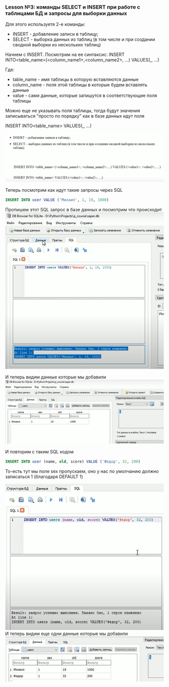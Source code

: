 ### Lesson №3: команды SELECT и INSERT при работе с таблицами БД и запросы для выборки данных

Для этого используетя 2-е команды:
 - INSERT - добавление записи в таблицу;
 - SELECT - выборка данных из таблиц (в том числе и при создании сводной выборки из нескольких таблиц)

Начнем с INSERT. Посмотрим на ее синтаксис:
INSERT INTO<table_name>(<column_name1>,<column_name2>, ...) VALUES(<value1>,<value2>, ...)

Где:
 - table_name - имя таблицы в которую вставляются данные
 - column_name - поля этой таблицы в которые будем вставлять данные
 - value - сами данные, которые запишутся в соответствующие поля таблицы
 
Можно еще не указывать поля таблицы, тогда будут значения записываться "просто по порядку" как в базе данных
идут поля

INSERT INTO<table_name> VALUES(<value1>,<value2>, ...)

![Команда INSERT](img/0003.png)

Теперь посмотрим как идут такие запросы через SQL 

```SQL
INSERT INTO user VALUE ('Михаил', 1, 19, 1000)
```
Пропишем этот SQL запрос в базе данных и посмотрим что происходит
![Команда INSERT](img/0004.png)

И теперь видим данные которые мы добавили 
![Команда INSERT](img/0005.png)

И повторим с таким SQL кодом

```SQL
INSERT INTO user (name, old, score) VALUE ('Федор', 32, 200)
```
То-есть тут мы поле sex пропускаем, оно у нас по умолчанию должно записаться 1 (благодаря DEFAULT 1)

![Команда INSERT](img/0006.png)
И теперь видим еще одни данные которые мы добавили 
![Команда INSERT](img/0007.png)

